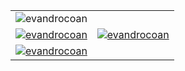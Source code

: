 <table style="width:100%; border: none;" cellspacing="0" cellpadding="0" border="0">
  <tr>
    <td><img src="https://komarev.com/ghpvc/?username=evandrocoan" alt="evandrocoan" /></td>
    <td rowspan="3"><a href="https://github.com/evandrocoan?tab=repositories"><img src="https://github-readme-stats.vercel.app/api/top-langs/?username=evandrocoan&count_private=true&show_icons=true&langs_count=10&exclude_repo=MultiModServer,EposAsynchronousCriticalSections" alt="evandrocoan" /></a></td>
  </tr>
  <tr>
    <td><a href="https://github.com/search?q=user%3Aevandrocoan+user%3Aevandrocoan"><img src="https://github-readme-stats.vercel.app/api?username=evandrocoan&count_private=true&show_icons=true&include_all_commits=true&card_width=400px" alt="evandrocoan" /></a></td>
  </tr>
  <tr>
    <td><a href="https://stackoverflow.com/users/4934640/user"><img src="https://so-stats-kurt-liao.vercel.app/api?user=4934640&theme=azure" alt="evandrocoan" /></a></td>
  </tr>
</table>
